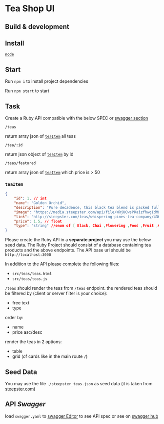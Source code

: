 # Tea Shop UI

## Build & development

Install
-------

[`node`](https://nodejs.org/)

Start
-----

Run `npm i` to install project dependencies 

Run `npm start` to start

Task
----

Create a Ruby API compatible with the below SPEC or [swagger section](#API)

`/teas`

return array json of [`teaItem`](#`teaItem`)
all teas

`/tea/:id`

return json object of [`teaItem`](#`teaItem`)
by id

`/teas/featured`

return array json of [`teaItem`](#`teaItem`)
which price is > 50

### `teaItem`

```json
{
    "id": 1, // int
    "name": "Golden Orchid",
    "description": "Pure decadence, this black tea blend is packed full of deep creamy cocoa notes! My goal for this tea was to bring the ice cream shop on Mackinac Island into your cup! I began with North Winds – our black tea with dessert notes inspired by the island’s famous fudge.",
    "image": "https://media.steepster.com/api/file/WRjUCwsPRaizfhwgIdML/convert?fit=crop&h=200&w=350",
    "link": "http://steepster.com/teas/whispering-pines-tea-company/43095-golden-orchid",
    "price": 1.5, // float
    "type": "string" //enum of [ Black, Chai ,Flowering ,Food ,Fruit ,Green ,Guayusa ,Herbal ,Honeybush ,Matcha ,Oolong ,Pu-Erh ,Rooibos ,White ,Yellow ,Yerba Maté ]
}
```

Please create the Ruby API in a **separate project** you may use the below seed data.
The Ruby Project should consist of a database containing tea products and the above endpoints.
The API base url should be `http://localhost:3000` 

In addition to the API please complete the following files:
- `src/teas/teas.html`
- `src/teas/teas.js`

`/teas` should render the teas from `/teas` endpoint.
the rendered teas should be filtered by (client or server filter is your choice): 
- free text
- type

order by:
- name
- price asc/desc

render the teas in 2 options:
- table
- grid (of cards like in the main route `/`)

Seed Data
---------

You may use the file `./steepster_teas.json` as seed data (it is taken from [steepster.com](http://steepster.com)) 

API *Swagger*
---

load `swagger.yaml` to [swagger Editor](http://editor.swagger.io/#/) to see API spec
or see on [swagger hub](https://app.swaggerhub.com/apis/wildcard/tea-shop/1.0.0)

